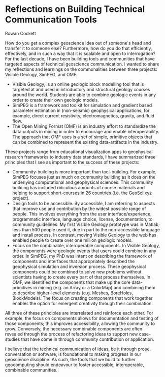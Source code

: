 # Reflections on Building Technical Communication Tools
Rowan Cockett

How do you get a complex geoscience idea out of someone's head and transfer it to someone else? Furthermore, how do you do that efficiently, effectively, and in such a way that it is scalable and open to interrogation? For the last decade, I have been building tools and communities that have targeted aspects of technical geoscience communication. I wanted to share my reflections and learnings on the commonalities between three projects: Visible Geology, SimPEG, and OMF.

* Visible Geology, is an online geologic block modelling tool that is targeted at and used in introductory and structural geology courses around the world. Students are able to combine geologic events in any order to create their own geologic models. 
* SimPEG is a framework and toolkit for simulation and gradient based parameter estimation in (non-seismic) geophysical applications, for example, direct current resistivity, electromagnetics, gravity, and fluid flow.
* The Open Mining Format (OMF) is an industry effort to standardize the data outputs in mining in order to encourage and enable interoperability. The approach that OMF uses is a set of simple, primitive objects that can be combined to represent the existing data-artifacts in the industry.

These projects range from educational visualization apps to geophysical research frameworks to industry data standards, I have summarized three principles that I see as important to the success of these projects:

* Community-building is more important than tool-building. For example, SimPEG focuses just as much on community building as it does on the underlying computational and geophysical sciences. This community building has included ridiculous amounts of course materials and helping to support short-courses in 26 countries (i.e. the GeoSci.xyz project).
* Design tools to be accessible. By accessible, I am referring to aspects that improve use and contribution by the widest possible range of people. This involves everything from the user interface/experience, programmatic interface, language choice, license, documentation, to community guidelines. My first Visible Geology prototype was in Matlab; less than 500 people used it, due in part to the non-accessible language and install process. In contrast, moving Visible Geology to the web has enabled people to create over one million geologic models.
* Focus on the combinable, interoperable components. In Visible Geology, the components were geologic events that users could combine in any order. In SimPEG, my PhD was intent on describing the framework of components and interfaces that appropriately described the geophysical simulation and inversion process. These geophysical components could be combined to solve new problems without scientists having to create every part of that process themselves. In OMF, we identified the components that make up the core data-primitives in mining (e.g. an Array or a ColorMap) and combining them to describe higher-level elements (e.g. Meshes, BoreHoles, BlockModels). The focus on creating components that work together enables the option for emergent creativity through their combination.

All three of these principles are interrelated and reinforce each other. For example, the focus on components allows for documentation and testing of those components; this improves accessibility, allowing the community to grow. Conversely, the necessary combinable components are often revealed through the process of refactoring ideas to support new case-studies that have come in through community contribution or application.

I believe that the technical communication of ideas, be it through prose, conversation or software, is foundational to making progress in our geoscience discipline. As such, the tools that we build to further geocomputing should endeavour to foster accessible, interoperable, combinable communities.
